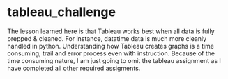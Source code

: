 # tableau_challenge
The lesson learned here is that Tableau works best when all data is fully prepped & cleaned.  For instance, datatime data is much more cleanly handled in python.  Understanding how Tableau creates graphs is a time consuming, trail and error process even with instruction.  Because of the time consuming nature, I am just going to omit the tableau assignment as I have completed all other required assigments.

